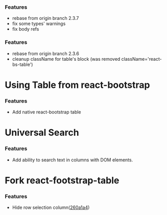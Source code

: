 <a name="v0.0.8"></a>
### Features
* rebase from origin branch 2.3.7
* fix some types' warnings
* fix body refs

<a name="v0.0.7"></a>
### Features
* rebase from origin branch 2.3.6
* cleanup className for table's block (was removed className='react-bs-table')

<a name="v0.0.6"></a>
<a name="v0.0.5"></a>
<a name="v0.0.4"></a>
<a name="v0.0.3"></a>
# Using Table from react-bootstrap

### Features
* Add native react-bootstrap table

<a name="v0.0.2"></a>
# Universal Search

### Features
* Add ability to search text in columns with DOM elements.

<a name="v0.0.1"></a>
# Fork react-footstrap-table

### Features
* Hide row selection column([260a1a4](https://github.com/AllenFang/react-bootstrap-table/commit/260a1a453954c6f67d053d65972399b13dc25e80))
